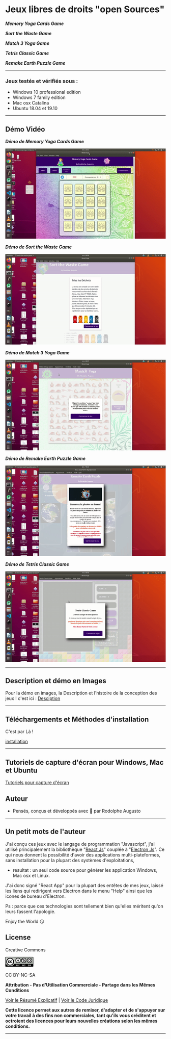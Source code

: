 # Jeux libres de droits "open Sources"

***Memory Yoga Cards Game***

***Sort the Waste Game***

***Match 3 Yoga Game***

***Tetris Classic Game***

***Remake Earth Puzzle Game***

---
### Jeux testés et vérifiés sous :
  - Windows 10 professional edition
  - Windows 7 family edition
  - Mac osx Catalina
  - Ubuntu 18.04 et 19.10
---

## Démo Vidéo

***Démo de Memory Yoga Cards Game***

![demogif](demo.gif)

***Démo de Sort the Waste Game***

![demogif](demo-sort.gif)

***Démo de Match 3 Yoga Game***

![demogif](match-3-demo.gif)

***Démo de Remake Earth Puzzle Game***

![demogif](remake-earth-puzzle.gif)

***Démo de Tetris Classic Game***

![demogif](tetris-classic.gif)

---

## Description et démo en Images

Pour la démo en images, la Description et l'histoire de la conception des jeux !
c'est ici : [Desciption](https://github.com/rodolphe37/install-games-repository/blob/master/description-des-jeux/DESCRIPTIONS.md)

---

## Téléchargements et Méthodes d'installation

C'est par Là !

[installation](https://github.com/rodolphe37/install-games-repository/blob/master/tutoriel-installation-games/INSTALLATION.md)

---

## Tutoriels de capture d'écran pour Windows, Mac et Ubuntu

[Tutoriels pour capture d'écran](https://github.com/rodolphe37/install-games-repository/blob/master/captures-ecran-tt-os/CAPTURES.md)


## Auteur

- Pensés, conçus et développés avec :purple_heart: par Rodolphe Augusto


---

## Un petit mots de l'auteur

J'ai conçu ces jeux avec le langage de programmation "Javascript",
j'ai utilisé principalement la bibliothèque "[React Js](https://fr.reactjs.org/)" couplée à "[Electron Js](https://www.electronjs.org/)".
Ce qui nous donnent la possibilité d'avoir des applications multi-plateformes, sans installation pour la plupart des systèmes d'exploitations,

* resultat : un seul code source pour générer les application Windows, Mac osx et Linux.

J'ai donc signé "React App" pour la plupart des entêtes de mes jeux, laissé les liens qui redirigent vers Electron dans le menu "Help" ainsi que les icones de bureau d'Electron.

Ps : parce que ces technologies sont tellement bien qu'elles méritent qu'on leurs fassent l'apologie.

Enjoy the World :smirk:



## License

Creative Commons

![logoCC](88x31.png)

CC BY-NC-SA

**Attribution - Pas d’Utilisation Commerciale - Partage dans les Mêmes Conditions**

 [Voir le Résumé Explicatif](https://creativecommons.org/licenses/by-nc-sa/4.0/) |  [Voir le Code Juridique](https://creativecommons.org/licenses/by-nc-sa/4.0/legalcode)

**Cette licence permet aux autres de remixer, d'adapter et de s'appuyer sur votre travail à des fins non commerciales, tant qu'ils vous créditent et octroient des licences pour leurs nouvelles créations selon les mêmes conditions.**


---
